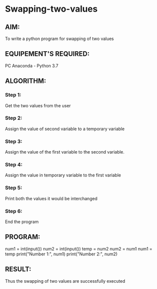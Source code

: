 # Swapping-two-values
## AIM:
To write a python program for swapping of two values
## EQUIPEMENT'S REQUIRED: 
PC
Anaconda - Python 3.7
## ALGORITHM: 
### Step 1:
Get the two values from the user
### Step 2: 
Assign the value of second variable to a temporary variable 
### Step 3: 
Assign the value of the first variable to the second variable.
### Step 4:  
Assign the value in temporary variable to the first variable
### Step 5: 
Print both the values it would be interchanged
### Step 6: 
End the program
## PROGRAM:
num1 = int(input())
num2 = int(input())
temp = num2
num2 = num1
num1 = temp
print("Number 1:", num1)
print("Number 2:", num2)



## RESULT:
Thus the swapping of two values are successfully executed



